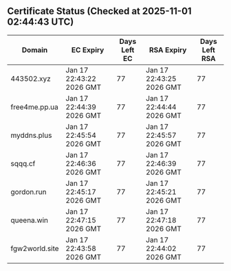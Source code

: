 ## Certificate Status (Checked at 2025-11-01 02:44:43 UTC)
| Domain | EC Expiry | Days Left EC | RSA Expiry | Days Left RSA |
|--------|-----------|-------------|------------|--------------|
| 443502.xyz | Jan 17 22:43:22 2026 GMT | 77 | Jan 17 22:43:25 2026 GMT | 77 |
| free4me.pp.ua | Jan 17 22:44:39 2026 GMT | 77 | Jan 17 22:44:44 2026 GMT | 77 |
| myddns.plus | Jan 17 22:45:54 2026 GMT | 77 | Jan 17 22:45:57 2026 GMT | 77 |
| sqqq.cf | Jan 17 22:46:36 2026 GMT | 77 | Jan 17 22:46:39 2026 GMT | 77 |
| gordon.run | Jan 17 22:45:17 2026 GMT | 77 | Jan 17 22:45:21 2026 GMT | 77 |
| queena.win | Jan 17 22:47:15 2026 GMT | 77 | Jan 17 22:47:18 2026 GMT | 77 |
| fgw2world.site | Jan 17 22:43:58 2026 GMT | 77 | Jan 17 22:44:02 2026 GMT | 77 |
